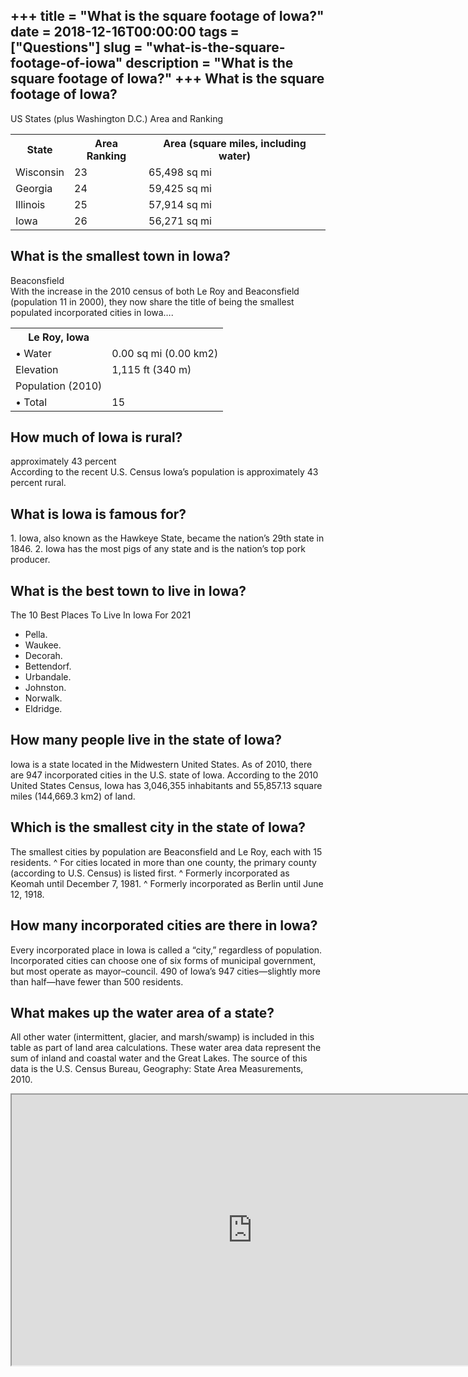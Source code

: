 +++
title = "What is the square footage of Iowa?"
date = 2018-12-16T00:00:00
tags = ["Questions"]
slug = "what-is-the-square-footage-of-iowa"
description = "What is the square footage of Iowa?"
+++
What is the square footage of Iowa?
-----------------------------------

US States (plus Washington D.C.) Area and Ranking

<table><tr><th>State</th><th>Area Ranking</th><th>Area (square miles, including water)</th></tr><tr><td>Wisconsin</td><td>23</td><td>65,498 sq mi</td></tr><tr><td>Georgia</td><td>24</td><td>59,425 sq mi</td></tr><tr><td>Illinois</td><td>25</td><td>57,914 sq mi</td></tr><tr><td>Iowa</td><td>26</td><td>56,271 sq mi</td></tr></table>

What is the smallest town in Iowa?
----------------------------------

Beaconsfield  
With the increase in the 2010 census of both Le Roy and Beaconsfield (population 11 in 2000), they now share the title of being the smallest populated incorporated cities in Iowa….

<table><tr><th>Le Roy, Iowa</th></tr><tr><td>• Water</td><td>0.00 sq mi (0.00 km2)</td></tr><tr><td>Elevation</td><td>1,115 ft (340 m)</td></tr><tr><td>Population (2010)</td></tr><tr><td>• Total</td><td>15</td></tr></table>

How much of Iowa is rural?
--------------------------

approximately 43 percent  
According to the recent U.S. Census Iowa’s population is approximately 43 percent rural.

What is Iowa is famous for?
---------------------------

1\. Iowa, also known as the Hawkeye State, became the nation’s 29th state in 1846. 2. Iowa has the most pigs of any state and is the nation’s top pork producer.

What is the best town to live in Iowa?
--------------------------------------

The 10 Best Places To Live In Iowa For 2021

- Pella.
- Waukee.
- Decorah.
- Bettendorf.
- Urbandale.
- Johnston.
- Norwalk.
- Eldridge.

How many people live in the state of Iowa?
------------------------------------------

Iowa is a state located in the Midwestern United States. As of 2010, there are 947 incorporated cities in the U.S. state of Iowa. According to the 2010 United States Census, Iowa has 3,046,355 inhabitants and 55,857.13 square miles (144,669.3 km2) of land.

Which is the smallest city in the state of Iowa?
------------------------------------------------

The smallest cities by population are Beaconsfield and Le Roy, each with 15 residents. ^ For cities located in more than one county, the primary county (according to U.S. Census) is listed first. ^ Formerly incorporated as Keomah until December 7, 1981. ^ Formerly incorporated as Berlin until June 12, 1918.

How many incorporated cities are there in Iowa?
-----------------------------------------------

Every incorporated place in Iowa is called a “city,” regardless of population. Incorporated cities can choose one of six forms of municipal government, but most operate as mayor–council. 490 of Iowa’s 947 cities—slightly more than half—have fewer than 500 residents.

What makes up the water area of a state?
----------------------------------------

All other water (intermittent, glacier, and marsh/swamp) is included in this table as part of land area calculations. These water area data represent the sum of inland and coastal water and the Great Lakes. The source of this data is the U.S. Census Bureau, Geography: State Area Measurements, 2010.

<iframe allow="accelerometer; autoplay; clipboard-write; encrypted-media; gyroscope; picture-in-picture" allowfullscreen="" class="__youtube_prefs__  epyt-is-override  no-lazyload" data-no-lazy="1" data-origheight="433" data-origwidth="770" data-skipgform_ajax_framebjll="" height="433" id="_ytid_92214" loading="lazy" src="https://www.youtube.com/embed/0-ulawwEtb0?enablejsapi=1&autoplay=0&cc_load_policy=0&cc_lang_pref=&iv_load_policy=1&loop=0&modestbranding=0&rel=1&fs=1&playsinline=0&autohide=2&theme=dark&color=red&controls=1&" title="YouTube player" width="770"></iframe>